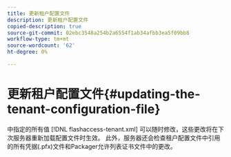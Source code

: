```yaml
---
title: 更新租户配置文件
description: 更新租户配置文件
copied-description: true
source-git-commit: 02ebc3548a254b2a6554f1ab34afbb3ea5f09bb8
workflow-type: tm+mt
source-wordcount: '62'
ht-degree: 0%

---
```


# 更新租户配置文件{#updating-the-tenant-configuration-file}

中指定的所有值 [!DNL flashaccess-tenant.xml] 可以随时修改，这些更改将在下次服务器重新加载配置文件时生效。 此外，服务器还会检查租户配置文件中引用的所有凭据(.pfx)文件和Packager允许列表证书文件中的更改。
